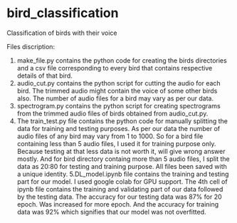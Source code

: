 # bird_classification
Classification of birds with their voice

Files discription:
1. make_file.py contains the python code for creating the birds directories and a csv file corresponding to every bird that contains respective details of that bird.
2. audio_cut.py contains the python script for cutting the audio for each bird. The trimmed audio might contain the voice of some other birds also. The number of audio files for a bird may vary as per our data.
3. spectrogram.py contains the python script for creating spectrograms from the trimmed audio files of birds obtained from audio_cut.py.
4. The train_test.py file contains the python code for manually splitting the data for training and testing purposes. As per our data the number of audio files of any bird may vary from 1 to 1000. So for a bird file containing less than 5 audio files, I used it for training purpose only. Because testing at that less data is not worth it, will give wrong answer mostly. And for bird directory containg more than 5 audio files, I split the data as 20:80 for testing and training purpose. All files been saved with a unique identity.
5.DL_model.ipynb file contains the training and testing part for our model. I used google colab for GPU support. The 4th cell of ipynb file contains the training and validating part of our data followed by the testing data. The accuracy for our testing data was 87% for 20 epoch. Was increased for more epoch. And the accuracy for training data was 92% which signifies that our model was not overfitted.
